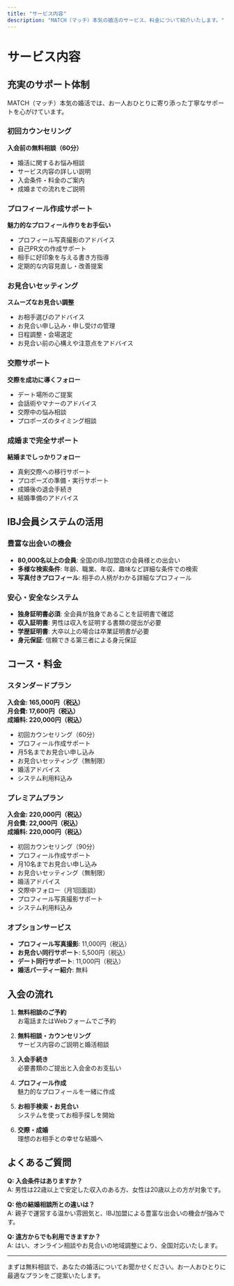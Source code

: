 ```yaml
---
title: "サービス内容"
description: "MATCH（マッチ）本気の婚活のサービス、料金について紹介いたします。"
---
```


# サービス内容

## 充実のサポート体制

MATCH（マッチ）本気の婚活では、お一人おひとりに寄り添った丁寧なサポートを心がけています。

### 初回カウンセリング

**入会前の無料相談（60分）**
- 婚活に関するお悩み相談
- サービス内容の詳しい説明
- 入会条件・料金のご案内
- 成婚までの流れをご説明

### プロフィール作成サポート

**魅力的なプロフィール作りをお手伝い**
- プロフィール写真撮影のアドバイス
- 自己PR文の作成サポート
- 相手に好印象を与える書き方指導
- 定期的な内容見直し・改善提案

### お見合いセッティング

**スムーズなお見合い調整**
- お相手選びのアドバイス
- お見合い申し込み・申し受けの管理
- 日程調整・会場選定
- お見合い前の心構えや注意点をアドバイス

### 交際サポート

**交際を成功に導くフォロー**
- デート場所のご提案
- 会話術やマナーのアドバイス
- 交際中の悩み相談
- プロポーズのタイミング相談

### 成婚まで完全サポート

**結婚までしっかりフォロー**
- 真剣交際への移行サポート
- プロポーズの準備・実行サポート
- 成婚後の退会手続き
- 結婚準備のアドバイス

## IBJ会員システムの活用

### 豊富な出会いの機会

- **80,000名以上の会員**: 全国のIBJ加盟店の会員様との出会い
- **多様な検索条件**: 年齢、職業、年収、趣味など詳細な条件での検索
- **写真付きプロフィール**: 相手の人柄がわかる詳細なプロフィール

### 安心・安全なシステム

- **独身証明書必須**: 全会員が独身であることを証明書で確認
- **収入証明書**: 男性は収入を証明する書類の提出が必要
- **学歴証明書**: 大卒以上の場合は卒業証明書が必要
- **身元保証**: 信頼できる第三者による身元保証

## コース・料金

### スタンダードプラン

**入会金: 165,000円（税込）**  
**月会費: 17,600円（税込）**  
**成婚料: 220,000円（税込）**

- 初回カウンセリング（60分）
- プロフィール作成サポート
- 月5名までお見合い申し込み
- お見合いセッティング（無制限）
- 婚活アドバイス
- システム利用料込み

### プレミアムプラン

**入会金: 220,000円（税込）**  
**月会費: 22,000円（税込）**  
**成婚料: 220,000円（税込）**

- 初回カウンセリング（90分）
- プロフィール作成サポート
- 月10名までお見合い申し込み
- お見合いセッティング（無制限）
- 婚活アドバイス
- 交際中フォロー（月1回面談）
- プロフィール写真撮影サポート
- システム利用料込み

### オプションサービス

- **プロフィール写真撮影**: 11,000円（税込）
- **お見合い同行サポート**: 5,500円（税込）
- **デート同行サポート**: 11,000円（税込）
- **婚活パーティー紹介**: 無料

## 入会の流れ

1. **無料相談のご予約**  
   お電話またはWebフォームでご予約

2. **無料相談・カウンセリング**  
   サービス内容のご説明と婚活相談

3. **入会手続き**  
   必要書類のご提出と入会金のお支払い

4. **プロフィール作成**  
   魅力的なプロフィールを一緒に作成

5. **お相手検索・お見合い**  
   システムを使ってお相手探しを開始

6. **交際・成婚**  
   理想のお相手との幸せな結婚へ

## よくあるご質問

**Q: 入会条件はありますか？**  
A: 男性は22歳以上で安定した収入のある方、女性は20歳以上の方が対象です。

**Q: 他の結婚相談所との違いは？**  
A: 親子で運営する温かい雰囲気と、IBJ加盟による豊富な出会いの機会が強みです。

**Q: 遠方からでも利用できますか？**  
A: はい、オンライン相談やお見合いの地域調整により、全国対応いたします。

---

まずは無料相談で、あなたの婚活についてお聞かせください。お一人おひとりに最適なプランをご提案いたします。